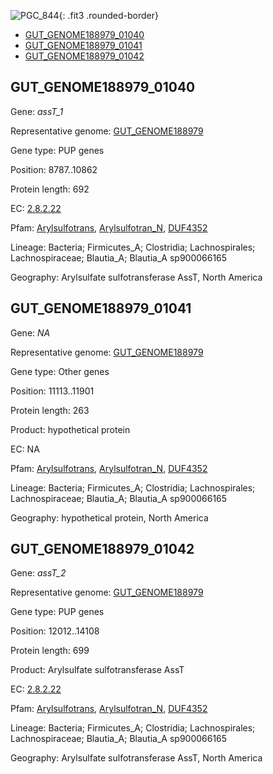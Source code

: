 ![PGC_844](../static/images/Clusters_figure/PGC_844.jpg){: .fit3 .rounded-border}

<ul id="myTab" class="nav nav-tabs">
  <li class="active">
        <a href="#tab1" data-toggle="tab">GUT_GENOME188979_01040</a>
  </li>
<li><a href="#tab2" data-toggle="tab">GUT_GENOME188979_01041</a></li>
<li><a href="#tab3" data-toggle="tab">GUT_GENOME188979_01042</a></li>
</ul>

<div id="myTabContent" class="tab-content">
  <div class="tab-pane fade in active" id="tab1">

<h2 id="GUT_GENOME188979_01040">GUT_GENOME188979_01040</h2>
<p>Gene: <em>assT_1</em>
<p>Representative genome: <a href="https://www.ebi.ac.uk/metagenomics/genomes/MGYG-HGUT-00002">GUT_GENOME188979</a></p>
<p>Gene type: PUP genes</p>
<p>Position: 8787..10862</p>
<p>Protein length: 692</p>
<p>EC: <a href="https://www.brenda-enzymes.org/enzyme.php?ecno=2.8.2.22">2.8.2.22</a></p>
<p>Pfam: <a href="http://pfam.xfam.org/family/Arylsulfotrans">Arylsulfotrans</a>, <a href="http://pfam.xfam.org/family/Arylsulfotran_N">Arylsulfotran_N</a>, <a href="http://pfam.xfam.org/family/DUF4352">DUF4352</a></p>
<p>Lineage: Bacteria; Firmicutes_A; Clostridia; Lachnospirales; Lachnospiraceae; Blautia_A; Blautia_A sp900066165</p>
<p>Geography: Arylsulfate sulfotransferase AssT, North America</p>
  </div>

  <div class="tab-pane fade" id="tab2">

<h2 id="GUT_GENOME188979_01041">GUT_GENOME188979_01041</h2>
<p>Gene: <em>NA</em></p>
<p>Representative genome: <a href="https://www.ebi.ac.uk/metagenomics/genomes/MGYG-HGUT-00002">GUT_GENOME188979</a></p>
<p>Gene type: Other genes</p>
<p>Position: 11113..11901</p>
<p>Protein length: 263</p>
<p>Product: hypothetical protein</p>
<p>EC: NA</p>
<p>Pfam: <a href="http://pfam.xfam.org/family/Arylsulfotrans">Arylsulfotrans</a>, <a href="http://pfam.xfam.org/family/Arylsulfotran_N">Arylsulfotran_N</a>, <a href="http://pfam.xfam.org/family/DUF4352">DUF4352</a></p>
<p>Lineage: Bacteria; Firmicutes_A; Clostridia; Lachnospirales; Lachnospiraceae; Blautia_A; Blautia_A sp900066165</p>
<p>Geography: hypothetical protein, North America</p>

  </div>
  <div class="tab-pane fade" id="tab3">

<h2 id="GUT_GENOME188979_01042">GUT_GENOME188979_01042</h2>
<p>Gene: <em>assT_2</em></p>
<p>Representative genome: <a href="https://www.ebi.ac.uk/metagenomics/genomes/MGYG-HGUT-00002">GUT_GENOME188979</a></p>
<p>Gene type: PUP genes</p>
<p>Position: 12012..14108</p>
<p>Protein length: 699</p>
<p>Product: Arylsulfate sulfotransferase AssT</p>
<p>EC: <a href="https://www.brenda-enzymes.org/enzyme.php?ecno=2.8.2.22">2.8.2.22</a></p>
<p>Pfam: <a href="http://pfam.xfam.org/family/Arylsulfotrans">Arylsulfotrans</a>, <a href="http://pfam.xfam.org/family/Arylsulfotran_N">Arylsulfotran_N</a>, <a href="http://pfam.xfam.org/family/DUF4352">DUF4352</a></p>
<p>Lineage: Bacteria; Firmicutes_A; Clostridia; Lachnospirales; Lachnospiraceae; Blautia_A; Blautia_A sp900066165</p>
<p>Geography: Arylsulfate sulfotransferase AssT, North America</p>

  </div>
</div>
